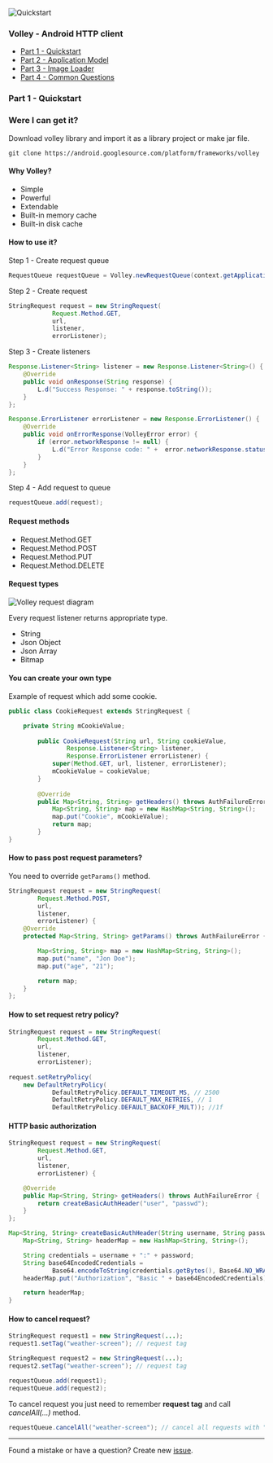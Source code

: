 ![Quickstart][5]

### Volley - Android HTTP client
- [Part 1 - Quickstart][1]
- [Part 2 - Application Model][2]
- [Part 3 - Image Loader][3]
- [Part 4 - Common Questions][6]

### Part 1 - Quickstart

### Were I can get it?

Download volley library and import it as a library project or make jar file.
```
git clone https://android.googlesource.com/platform/frameworks/volley
```
#### Why Volley?
- Simple
- Powerful
- Extendable
- Built-in memory cache
- Built-in disk cache

#### How to use it?

Step 1 - Create request queue
```java
RequestQueue requestQueue = Volley.newRequestQueue(context.getApplicationContext());
```
Step 2 - Create request
```java    
StringRequest request = new StringRequest(
            Request.Method.GET,
            url,
            listener,
            errorListener);
```
Step 3 - Create listeners
```java  
Response.Listener<String> listener = new Response.Listener<String>() {
    @Override
    public void onResponse(String response) {
        L.d("Success Response: " + response.toString());
    }
};

Response.ErrorListener errorListener = new Response.ErrorListener() {
    @Override
    public void onErrorResponse(VolleyError error) {
        if (error.networkResponse != null) {
            L.d("Error Response code: " +  error.networkResponse.statusCode);
        }
    }
};
```

Step 4 - Add request to queue
```java  
requestQueue.add(request);
```

#### Request methods

- Request.Method.GET
- Request.Method.POST
- Request.Method.PUT
- Request.Method.DELETE

#### Request types

![Volley request diagram][4]

Every request listener returns appropriate type.

- String 
- Json Object
- Json Array 
- Bitmap

#### You can create your own type

Example of request which add some cookie.

```java  
public class CookieRequest extends StringRequest {

    private String mCookieValue;
    
        public CookieRequest(String url, String cookieValue,
                Response.Listener<String> listener,
                Response.ErrorListener errorListener) {
            super(Method.GET, url, listener, errorListener);
            mCookieValue = cookieValue;
        }
    
        @Override
        public Map<String, String> getHeaders() throws AuthFailureError {
            Map<String, String> map = new HashMap<String, String>();
            map.put("Cookie", mCookieValue);
            return map;
        }
}
```

#### How to pass post request parameters?

You need to override `getParams()` method. 

```java 
StringRequest request = new StringRequest(
        Request.Method.POST,
        url,
        listener,
        errorListener) {
    @Override
    protected Map<String, String> getParams() throws AuthFailureError {

        Map<String, String> map = new HashMap<String, String>();
        map.put("name", "Jon Doe");
        map.put("age", "21");

        return map;
    }
};
```

#### How to set request retry policy?
```java 
StringRequest request = new StringRequest(
        Request.Method.GET,
        url,
        listener,
        errorListener);
        
request.setRetryPolicy(
    new DefaultRetryPolicy(
            DefaultRetryPolicy.DEFAULT_TIMEOUT_MS, // 2500
            DefaultRetryPolicy.DEFAULT_MAX_RETRIES, // 1
            DefaultRetryPolicy.DEFAULT_BACKOFF_MULT)); //1f
```

#### HTTP basic authorization
```java 
StringRequest request = new StringRequest(
        Request.Method.GET,
        url,
        listener,
        errorListener) {

    @Override
    public Map<String, String> getHeaders() throws AuthFailureError {
        return createBasicAuthHeader("user", "passwd");
    }
};
```
```java 
Map<String, String> createBasicAuthHeader(String username, String password) {
    Map<String, String> headerMap = new HashMap<String, String>();

    String credentials = username + ":" + password;
    String base64EncodedCredentials =
            Base64.encodeToString(credentials.getBytes(), Base64.NO_WRAP);
    headerMap.put("Authorization", "Basic " + base64EncodedCredentials);

    return headerMap;
}
```

#### How to cancel request?
```java 
StringRequest request1 = new StringRequest(...);
request1.setTag("weather-screen"); // request tag

StringRequest request2 = new StringRequest(...);
request2.setTag("weather-screen"); // request tag

requestQueue.add(request1);
requestQueue.add(request2);
```
To cancel request you just need to remember **request tag** and call *cancelAll(...)* method.
```java 
requestQueue.cancelAll("weather-screen"); // cancel all requests with "weather-screen" tag 
```

----------
Found a mistake or have a question? Create new [issue](https://github.com/dmytrodanylyk/dmytrodanylyk/issues).

  [1]: https://github.com/dmytrodanylyk/dmytrodanylyk/blob/gh-pages/articles/volley-part-1.md
  [2]: https://github.com/dmytrodanylyk/dmytrodanylyk/blob/gh-pages/articles/volley-part-2.md
  [3]: https://github.com/dmytrodanylyk/dmytrodanylyk/blob/gh-pages/articles/volley-part-3.md
  [4]: https://raw.github.com/dmytrodanylyk/dmytrodanylyk/gh-pages/images/articles/volley-diagram.png
  [5]: https://raw.github.com/dmytrodanylyk/dmytrodanylyk/gh-pages/images/articles/volley-part-1.png
  [6]: https://github.com/dmytrodanylyk/dmytrodanylyk/blob/gh-pages/articles/volley-part-4.md
